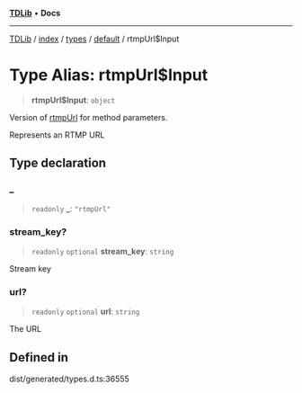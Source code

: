[**TDLib**](../../../../../../README.md) • **Docs**

***

[TDLib](../../../../../../modules.md) / [index](../../../../../README.md) / [types](../../../README.md) / [default](../README.md) / rtmpUrl$Input

# Type Alias: rtmpUrl$Input

> **rtmpUrl$Input**: `object`

Version of [rtmpUrl](rtmpUrl.md) for method parameters.

Represents an RTMP URL

## Type declaration

### \_

> `readonly` **\_**: `"rtmpUrl"`

### stream\_key?

> `readonly` `optional` **stream\_key**: `string`

Stream key

### url?

> `readonly` `optional` **url**: `string`

The URL

## Defined in

dist/generated/types.d.ts:36555
